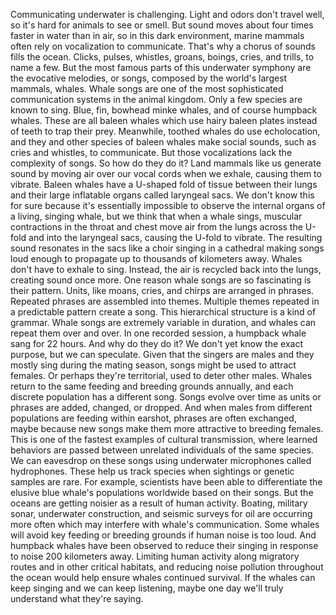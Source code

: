 Communicating underwater is challenging. Light and odors don't travel well, so it's hard for animals to see or smell. But sound moves about four times faster in water than in air, so in this dark environment, marine mammals often rely on vocalization to communicate. That's why a chorus of sounds fills the ocean. Clicks, pulses, whistles, groans, boings, cries, and trills, to name a few. But the most famous parts of this underwater symphony are the evocative melodies, or songs, composed by the world's largest mammals, whales. Whale songs are one of the most sophisticated communication systems in the animal kingdom. Only a few species are known to sing. Blue, fin, bowhead minke whales, and of course humpback whales. These are all baleen whales which use hairy baleen plates instead of teeth to trap their prey. Meanwhile, toothed whales do use echolocation, and they and other species of baleen whales make social sounds, such as  cries and whistles, to communicate. But those vocalizations  lack the complexity of songs. So how do they do it? Land mammals like us generate sound by moving air over our vocal cords when we exhale, causing them to vibrate. Baleen whales have a U-shaped fold of tissue between their lungs and their large inflatable organs called laryngeal sacs. We don't know this for sure because it's essentially impossible to observe the internal organs of a living, singing whale, but we think that when a whale sings, muscular contractions in the throat and chest move air from the lungs across the U-fold and into the laryngeal sacs, causing the U-fold to vibrate. The resulting sound resonates in the sacs like a choir singing in a cathedral making songs loud enough to propagate up to thousands of kilometers away. Whales don't have to exhale to sing. Instead, the air is recycled  back into the lungs, creating sound once more. One reason whale songs are so fascinating is their pattern. Units, like moans, cries, and chirps are arranged in phrases. Repeated phrases  are assembled into themes. Multiple themes repeated in a predictable pattern create a song. This hierarchical structure  is a kind of grammar. Whale songs are extremely variable in duration, and whales can repeat them over and over. In one recorded session, a humpback whale sang for 22 hours. And why do they do it? We don't yet know the exact purpose, but we can speculate. Given that the singers are males and  they mostly sing during the mating season, songs might be used to attract females. Or perhaps they're territorial, used to deter other males. Whales return to the same feeding and breeding grounds annually, and each discrete population has a different song. Songs evolve over time as units or phrases are added, changed, or dropped. And when males from different populations are feeding within earshot, phrases are often exchanged, maybe because new songs make them more attractive to breeding females. This is one of the fastest examples of cultural transmission, where learned behaviors are passed between unrelated individuals of the same species. We can eavesdrop on these songs using underwater microphones called hydrophones. These help us track species when sightings or genetic samples are rare. For example, scientists have been able to differentiate the elusive blue whale's populations worldwide based on their songs. But the oceans are getting noisier as a result of human activity. Boating, military sonar, underwater construction, and seismic surveys for oil are occurring more often which may interfere  with whale's communication. Some whales will avoid key feeding or breeding grounds if human noise is too loud. And humpback whales have been observed to reduce their singing in response to noise 200 kilometers away. Limiting human activity along migratory routes and in other critical habitats, and reducing noise pollution throughout the ocean would help ensure  whales continued survival. If the whales can keep singing and we can keep listening, maybe one day we'll truly understand what they're saying. 